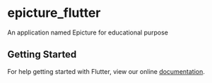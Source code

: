 # epicture_flutter

An application named Epicture for educational purpose

## Getting Started

For help getting started with Flutter, view our online
[documentation](https://flutter.io/).
